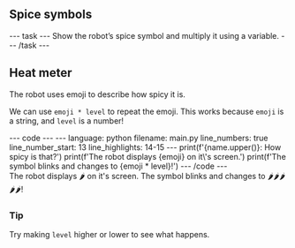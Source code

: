 <h2 class="c-project-heading--task">Spice symbols</h2>
--- task ---
Show the robot’s spice symbol and multiply it using a variable.
--- /task ---

<h2 class="c-project-heading--explainer">Heat meter</h2>

The robot uses emoji to describe how spicy it is.

We can use `emoji * level` to repeat the emoji. This works because `emoji` is a string, and `level` is a number!

<div class="c-project-code">
--- code ---
---
language: python
filename: main.py
line_numbers: true
line_number_start: 13
line_highlights: 14-15
---
print(f'{name.upper()}: How spicy is that?')
print(f'The robot displays {emoji} on it\'s screen.')
print(f'The symbol blinks and changes to {emoji * level}!')
--- /code ---
</div>

<div class="c-project-output">
The robot displays 🌶️ on it's screen.
The symbol blinks and changes to 🌶️🌶️🌶️🌶️🌶️!
</div>

<div class="c-project-callout c-project-callout--tip">

### Tip

Try making `level` higher or lower to see what happens.

</div>

